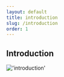 ```yaml
---
layout: default
title: introduction
slug: /introduction
order: 1
---
```


## Introduction

!['introduction']({{site.baseurl}}/Introduction/images/introduction.PNG)
<!-- note -->
<!-- new slide -->